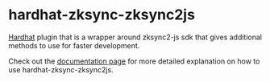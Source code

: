 # hardhat-zksync-zksync2js

[Hardhat](https://hardhat.org/) plugin that is a wrapper around zksync2-js sdk that gives additional methods to use for faster development.

Check out the [documentation page](https://era.zksync.io/docs/tools/hardhat/hardhat-zksync-zksync2js.html) for more detailed explanation on how to use hardhat-zksync-zksync2js.